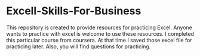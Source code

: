 # Excell-Skills-For-Business
This repository is created to provide resources for practicing Excel. 
Anyone wants to practice with excel is welcome to use these resources. I completed this particular course from coursera. At that time I saved those excel file for practicing later. 
Also, you will find questions for practicing. 
